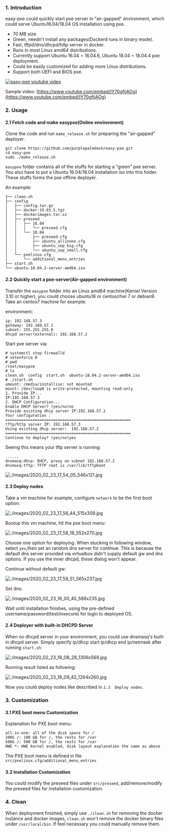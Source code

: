 ### 1. Introduction
easy-pxe could quickly start pxe server in "air-gapped" environment, which could serve Ubuntu16.04/18.04 OS installation using pxe. 
* 70 MB size.
* Green, needn't install any packages(Dockerd runs in binary mode).
* Fast, tftpd/dns/dhcpd/http server in docker. 
* Runs in most Linux amd64 distributions.
* Currently support Ubuntu 16.04 ~ 16.04.6, Ubuntu 18.04 ~ 18.04.4 pxe deployment. 
* Could be easily customized for adding more Linux distributions.   
* Support both UEFI and BIOS pxe. 

[![easy-pxe youtube video](./images/2020_02_23_22_11_39_851x480.jpg)](https://www.youtube.com/embed/IY70gfijAOg)

Sample video: [https://www.youtube.com/embed/IY70gfijAOg](https://www.youtube.com/embed/IY70gfijAOg)
### 2. Usage
#### 2.1 Fetch code and make easypxe(Online environment)
Clone the code and run `make_release.sh` for preparing the "air-gapped" deployer.   

```
git clone https://github.com/purplepalmdash/easy-pxe.git
cd easy-pxe
sudo ./make_release.sh
```
`easypxe` folder contains all of the stuffs for starting a "green" pxe server. You also have to put a Ubuntu 16.04/18.04 installation iso into this folder. These stuffs forms the pxe offline deployer.     

An example:    

```
├── clean.sh
├── config
│   ├── config.tar.gz
│   ├── docker-19.03.5.tgz
│   ├── dockerimages.tar.xz
│   ├── preseed
│   │   ├── 16.04
│   │   │   └── preseed.cfg
│   │   └── 18.04
│   │       ├── preseed.cfg
│   │       ├── ubuntu_allinone.cfg
│   │       ├── ubuntu_sep_big.cfg
│   │       └── ubuntu_sep_small.cfg
│   └── pxelinux.cfg
│       └── additional_menu_entries
├── start.sh
└── ubuntu-18.04.2-server-amd64.iso
```
#### 2.2 Quickly start a pxe-server(Air-gapped environment)
Transfer the `easypxe` folder into an Linux amd64 machine(Kernel Version 3.10 or higher), you could choose ubuntu16 or centos/rhel 7 or debian9. Take an centos7 machine for example:    

environment:     

```
ip: 192.168.57.3
gateway: 192.168.57.1
subnet: 255.255.255.0
dhcpd server(external): 192.168.57.2
```

Start pxe server via:     

```
# systemctl stop firewalld
# setenforce 0
# pwd
/root/easypxe
# ls
clean.sh  config  start.sh  ubuntu-18.04.2-server-amd64.iso
# ./start.sh 
umount: /media/installiso: not mounted
mount: /dev/loop0 is write-protected, mounting read-only
1. Provide IP...
IP:192.168.57.3
2. DHCP Configuration...
Enable DHCP Server? (yes/no)no
Provide existing dhcp server IP:192.168.57.2
Your configuration :
=======================================================
tftp/http server IP: 192.168.57.3
Using existing dhcp server:  192.168.57.2
=======================================================
Continue to deploy? (yes/no)yes
```
Seeing this means your tftp server is running:    

```
......
dnsmasq-dhcp: DHCP, proxy on subnet 192.168.57.2
dnsmasq-tftp: TFTP root is /var/lib/tftpboot 
```

![./images/2020_02_23_17_54_05_546x121.jpg](./images/2020_02_23_17_54_05_546x121.jpg)

#### 2.3 Deploy nodes
Take a vm machine for example, configure `network` to be the first boot option:   

![./images/2020_02_23_17_56_44_515x309.jpg](./images/2020_02_23_17_56_44_515x309.jpg)

Bootup this vm machine, hit the pxe boot menu:     

![./images/2020_02_23_17_58_18_552x270.jpg](./images/2020_02_23_17_58_18_552x270.jpg)

Choose one option for deploying. When stucking in following window, select `yes`,then set an random dns server for continue. This is because the default dns server provided via virtualbox didn't supply default gw and dns options. If you use the inner dhcpd, these dialog won't appear.     

Continue without default gw:   

![./images/2020_02_23_17_59_51_565x237.jpg](./images/2020_02_23_17_59_51_565x237.jpg)

Set dns:    

![./images/2020_02_23_18_00_45_588x235.jpg](./images/2020_02_23_18_00_45_588x235.jpg)

Wait until installation finishes, using the pre-defined username/password(test/insecure) for login to deployed OS.    

#### 2.4 Deployer with built-in DHCPD Server
When no dhcpd server in your environment, you could use dnsmasq's built-in dhcpd server. Simply specify ip/dhcp start ip/dhcp end ip/netmask after running `start.sh`:    

![./images/2020_02_23_18_08_28_1306x569.jpg](./images/2020_02_23_18_08_28_1306x569.jpg)

Running result listed as following:     

![./images/2020_02_23_18_09_42_1264x260.jpg](./images/2020_02_23_18_09_42_1264x260.jpg)

Now you could deploy nodes like described in `2.3  Deploy nodes`.    

### 3. Customization
#### 3.1 PXE boot menu Customization
Explanation for PXE boot menu:    

```
all-in-one: all of the disk space for /
100G /: 100 GB for /, the rests for /var
500G /: 500 GB for /, the rests for /var
HWE *: HWE kernel enabled, disk layout explanation the same as above
```

The PXE boot menu is defined in file `src/pxelinux.cfg/additional_menu_entries`

#### 3.2 Installation Customization
You could modify the preseed files under `src/preseed`, add/remove/modify the preseed files for installation customization.     

### 4. Clean
When deployment finished, simply use `./clean.sh` for removing the docker instance and docker images, `clean.sh` won't remove the docker binary files under `/usr/local/bin`. If feel necessary you could manually remove them.    


